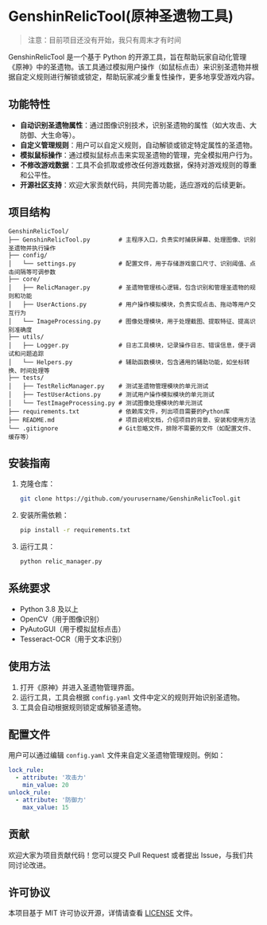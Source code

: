 # GenshinRelicTool(原神圣遗物工具)

> 注意：目前项目还没有开始，我只有周末才有时间

GenshinRelicTool 是一个基于 Python 的开源工具，旨在帮助玩家自动化管理《原神》中的圣遗物。该工具通过模拟用户操作（如鼠标点击）来识别圣遗物并根据自定义规则进行解锁或锁定，帮助玩家减少重复性操作，更多地享受游戏内容。

## 功能特性
- **自动识别圣遗物属性**：通过图像识别技术，识别圣遗物的属性（如大攻击、大防御、大生命等）。
- **自定义管理规则**：用户可以自定义规则，自动解锁或锁定特定属性的圣遗物。
- **模拟鼠标操作**：通过模拟鼠标点击来实现圣遗物的管理，完全模拟用户行为。
- **不修改游戏数据**：工具不会抓取或修改任何游戏数据，保持对游戏规则的尊重和公平性。
- **开源社区支持**：欢迎大家贡献代码，共同完善功能，适应游戏的后续更新。

## 项目结构

```plaintext
GenshinRelicTool/
├── GenshinRelicTool.py        # 主程序入口，负责实时捕获屏幕、处理图像、识别圣遗物并执行操作
├── config/
│   └── settings.py            # 配置文件，用于存储游戏窗口尺寸、识别阈值、点击间隔等可调参数
├── core/
│   ├── RelicManager.py        # 圣遗物管理核心逻辑，包含识别和管理圣遗物的规则和功能
│   ├── UserActions.py         # 用户操作模拟模块，负责实现点击、拖动等用户交互行为
│   └── ImageProcessing.py     # 图像处理模块，用于处理截图、提取特征、提高识别准确度
├── utils/
│   ├── Logger.py              # 日志工具模块，记录操作日志、错误信息，便于调试和问题追踪
│   └── Helpers.py             # 辅助函数模块，包含通用的辅助功能，如坐标转换、时间处理等
├── tests/
│   ├── TestRelicManager.py    # 测试圣遗物管理模块的单元测试
│   ├── TestUserActions.py     # 测试用户操作模拟模块的单元测试
│   └── TestImageProcessing.py # 测试图像处理模块的单元测试
├── requirements.txt           # 依赖库文件，列出项目需要的Python库
├── README.md                  # 项目说明文档，介绍项目的背景、安装和使用方法
└── .gitignore                 # Git忽略文件，排除不需要的文件（如配置文件、缓存等）
```

## 安装指南

1. 克隆仓库：
   ```bash
   git clone https://github.com/yourusername/GenshinRelicTool.git
   ```
2. 安装所需依赖：
   ```bash
   pip install -r requirements.txt
   ```
3. 运行工具：
   ```bash
   python relic_manager.py
   ```

## 系统要求
- Python 3.8 及以上
- OpenCV（用于图像识别）
- PyAutoGUI（用于模拟鼠标点击）
- Tesseract-OCR（用于文本识别）

## 使用方法
1. 打开《原神》并进入圣遗物管理界面。
2. 运行工具，工具会根据 `config.yaml` 文件中定义的规则开始识别圣遗物。
3. 工具会自动根据规则锁定或解锁圣遗物。

## 配置文件
用户可以通过编辑 `config.yaml` 文件来自定义圣遗物管理规则。例如：
```yaml
lock_rule:
  - attribute: '攻击力'
    min_value: 20
unlock_rule:
  - attribute: '防御力'
    max_value: 15
```

## 贡献
欢迎大家为项目贡献代码！您可以提交 Pull Request 或者提出 Issue，与我们共同讨论改进。

## 许可协议
本项目基于 MIT 许可协议开源，详情请查看 [LICENSE](LICENSE) 文件。

